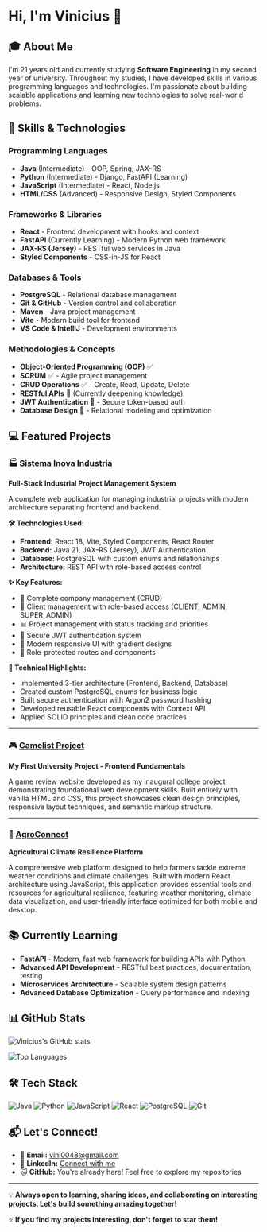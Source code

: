 # Hi, I'm Vinicius 👋

## 🎓 About Me
I'm 21 years old and currently studying **Software Engineering** in my second year of university. Throughout my studies, I have developed skills in various programming languages and technologies. I'm passionate about building scalable applications and learning new technologies to solve real-world problems.

## 🚀 Skills & Technologies

### Programming Languages
- **Java** (Intermediate) - OOP, Spring, JAX-RS
- **Python** (Intermediate) - Django, FastAPI (Learning)
- **JavaScript** (Intermediate) - React, Node.js
- **HTML/CSS** (Advanced) - Responsive Design, Styled Components

### Frameworks & Libraries
- **React** - Frontend development with hooks and context
- **FastAPI** (Currently Learning) - Modern Python web framework
- **JAX-RS (Jersey)** - RESTful web services in Java
- **Styled Components** - CSS-in-JS for React

### Databases & Tools
- **PostgreSQL** - Relational database management
- **Git & GitHub** - Version control and collaboration
- **Maven** - Java project management
- **Vite** - Modern build tool for frontend
- **VS Code & IntelliJ** - Development environments

### Methodologies & Concepts
- **Object-Oriented Programming (OOP)** ✅
- **SCRUM** ✅ - Agile project management
- **CRUD Operations** ✅ - Create, Read, Update, Delete
- **RESTful APIs** 🔄 (Currently deepening knowledge)
- **JWT Authentication** 🔄 - Secure token-based auth
- **Database Design** 🔄 - Relational modeling and optimization

## 💻 Featured Projects

### 🏭 [Sistema Inova Industria](https://github.com/viniciusmoraesz/INOVA_INDUSTRIA)
**Full-Stack Industrial Project Management System**

A complete web application for managing industrial projects with modern architecture separating frontend and backend.

**🛠️ Technologies Used:**
- **Frontend:** React 18, Vite, Styled Components, React Router
- **Backend:** Java 21, JAX-RS (Jersey), JWT Authentication
- **Database:** PostgreSQL with custom enums and relationships
- **Architecture:** REST API with role-based access control

**✨ Key Features:**
- 🏢 Complete company management (CRUD)
- 👥 Client management with role-based access (CLIENT, ADMIN, SUPER_ADMIN)
- 📊 Project management with status tracking and priorities
- 🔐 Secure JWT authentication system
- 🎯 Modern responsive UI with gradient designs
- 📱 Role-protected routes and components

**🔧 Technical Highlights:**
- Implemented 3-tier architecture (Frontend, Backend, Database)
- Created custom PostgreSQL enums for business logic
- Built secure authentication with Argon2 password hashing
- Developed reusable React components with Context API
- Applied SOLID principles and clean code practices

---

### 🎮 [Gamelist Project](https://github.com/viniciusmoraesz/Gamelist_Project)
**My First University Project - Frontend Fundamentals**

A game review website developed as my inaugural college project, demonstrating foundational web development skills. Built entirely with vanilla HTML and CSS, this project showcases clean design principles, responsive layout techniques, and semantic markup structure.

---

### 🌱 [AgroConnect](https://github.com/viniciusmoraesz/AgroConnect)
**Agricultural Climate Resilience Platform**

A comprehensive web platform designed to help farmers tackle extreme weather conditions and climate challenges. Built with modern React architecture using JavaScript, this application provides essential tools and resources for agricultural resilience, featuring weather monitoring, climate data visualization, and user-friendly interface optimized for both mobile and desktop.

## 📚 Currently Learning

- **FastAPI** - Modern, fast web framework for building APIs with Python
- **Advanced API Development** - RESTful best practices, documentation, testing
- **Microservices Architecture** - Scalable system design patterns
- **Advanced Database Optimization** - Query performance and indexing

## 📊 GitHub Stats

![Vinicius's GitHub stats](https://github-readme-stats.vercel.app/api?username=viniciusmoraesz&show_icons=true&theme=radical)

![Top Languages](https://github-readme-stats.vercel.app/api/top-langs/?username=viniciusmoraesz&layout=compact&theme=radical)

## 🛠️ Tech Stack

![Java](https://img.shields.io/badge/Java-ED8B00?style=for-the-badge&logo=java&logoColor=white)
![Python](https://img.shields.io/badge/Python-3776AB?style=for-the-badge&logo=python&logoColor=white)
![JavaScript](https://img.shields.io/badge/JavaScript-F7DF1E?style=for-the-badge&logo=javascript&logoColor=black)
![React](https://img.shields.io/badge/React-20232A?style=for-the-badge&logo=react&logoColor=61DAFB)
![PostgreSQL](https://img.shields.io/badge/PostgreSQL-316192?style=for-the-badge&logo=postgresql&logoColor=white)
![Git](https://img.shields.io/badge/Git-F05032?style=for-the-badge&logo=git&logoColor=white)

## 📬 Let's Connect!

- 📧 **Email:** vini0048@gmail.com
- 💼 **LinkedIn:** [Connect with me](https://www.linkedin.com/in/vinicius-vianna-916b02288/)
- 🐱 **GitHub:** You're already here! Feel free to explore my repositories

---

💡 **Always open to learning, sharing ideas, and collaborating on interesting projects. Let's build something amazing together!**

⭐ **If you find my projects interesting, don't forget to star them!**

